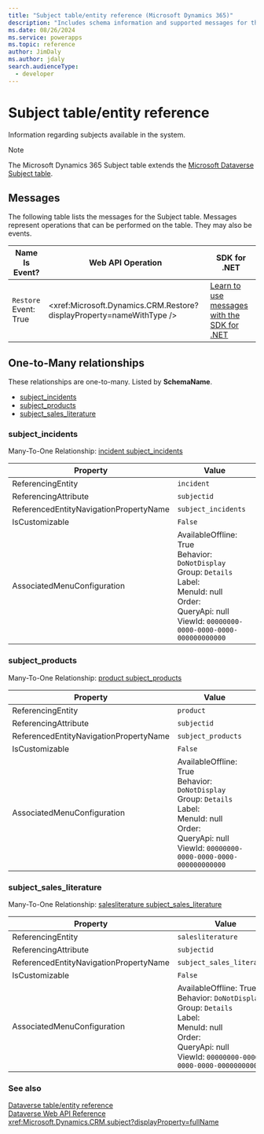 ```yaml
---
title: "Subject table/entity reference (Microsoft Dynamics 365)"
description: "Includes schema information and supported messages for the Subject table/entity with Microsoft Dynamics 365."
ms.date: 08/26/2024
ms.service: powerapps
ms.topic: reference
author: JimDaly
ms.author: jdaly
search.audienceType: 
  - developer
---
```


# Subject table/entity reference

Information regarding subjects available in the system.

> [!NOTE]
> The Microsoft Dynamics 365 Subject table extends the [Microsoft Dataverse Subject table](/power-apps/developer/data-platform/reference/entities/subject).


## Messages

The following table lists the messages for the Subject table.
Messages represent operations that can be performed on the table. They may also be events.

| Name <br />Is Event? |Web API Operation |SDK for .NET |
| ---- | ----- |----- |
| `Restore`<br />Event: True |<xref:Microsoft.Dynamics.CRM.Restore?displayProperty=nameWithType /> |[Learn to use messages with the SDK for .NET](/power-apps/developer/data-platform/org-service/use-messages)|



## One-to-Many relationships

These relationships are one-to-many. Listed by **SchemaName**.

- [subject_incidents](#BKMK_subject_incidents)
- [subject_products](#BKMK_subject_products)
- [subject_sales_literature](#BKMK_subject_sales_literature)

### <a name="BKMK_subject_incidents"></a> subject_incidents

Many-To-One Relationship: [incident subject_incidents](incident.md#BKMK_subject_incidents)

|Property|Value|
|---|---|
|ReferencingEntity|`incident`|
|ReferencingAttribute|`subjectid`|
|ReferencedEntityNavigationPropertyName|`subject_incidents`|
|IsCustomizable|`False`|
|AssociatedMenuConfiguration|AvailableOffline: True<br />Behavior: `DoNotDisplay`<br />Group: `Details`<br />Label: <br />MenuId: null<br />Order: <br />QueryApi: null<br />ViewId: `00000000-0000-0000-0000-000000000000`|

### <a name="BKMK_subject_products"></a> subject_products

Many-To-One Relationship: [product subject_products](product.md#BKMK_subject_products)

|Property|Value|
|---|---|
|ReferencingEntity|`product`|
|ReferencingAttribute|`subjectid`|
|ReferencedEntityNavigationPropertyName|`subject_products`|
|IsCustomizable|`False`|
|AssociatedMenuConfiguration|AvailableOffline: True<br />Behavior: `DoNotDisplay`<br />Group: `Details`<br />Label: <br />MenuId: null<br />Order: <br />QueryApi: null<br />ViewId: `00000000-0000-0000-0000-000000000000`|

### <a name="BKMK_subject_sales_literature"></a> subject_sales_literature

Many-To-One Relationship: [salesliterature subject_sales_literature](salesliterature.md#BKMK_subject_sales_literature)

|Property|Value|
|---|---|
|ReferencingEntity|`salesliterature`|
|ReferencingAttribute|`subjectid`|
|ReferencedEntityNavigationPropertyName|`subject_sales_literature`|
|IsCustomizable|`False`|
|AssociatedMenuConfiguration|AvailableOffline: True<br />Behavior: `DoNotDisplay`<br />Group: `Details`<br />Label: <br />MenuId: null<br />Order: <br />QueryApi: null<br />ViewId: `00000000-0000-0000-0000-000000000000`|



### See also

[Dataverse table/entity reference](../about-entity-reference.md)  
[Dataverse Web API Reference](/power-apps/developer/data-platform/webapi/reference/about)   
<xref:Microsoft.Dynamics.CRM.subject?displayProperty=fullName>
